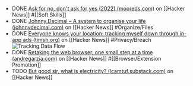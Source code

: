 - DONE [Ask for no, don't ask for yes (2022) (mooreds.com)](https://news.ycombinator.com/item?id=43144611) on [[Hacker News]] #[[Soft Skills]]
- DONE [Johnny.Decimal – A system to organise your life (johnnydecimal.com)](https://news.ycombinator.com/item?id=43128093) on [[Hacker News]] #Organize/Files
- DONE [Everyone knows your location: tracking myself down through in-app ads (timsh.org)](https://news.ycombinator.com/item?id=42909921) on [[Hacker News]] #Privacy/Breach
  ![Tracking Data Flow](https://timsh.org/content/images/size/w2000/2025/02/dataflow_upd.png)
- DONE [Retaking the web browser, one small step at a time (andregarzia.com)](https://news.ycombinator.com/item?id=42988158) on [[Hacker News]] #[[Browser/Extension Promotion]]
- TODO [But good sir, what is electricity? (lcamtuf.substack.com)](https://news.ycombinator.com/item?id=43148438) on [[Hacker News]]